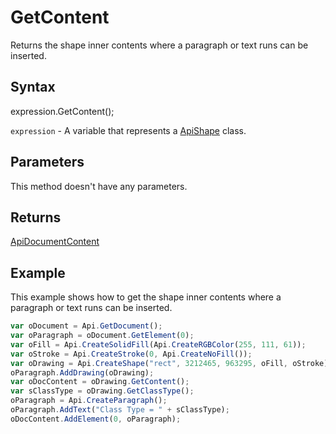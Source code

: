 # GetContent

Returns the shape inner contents where a paragraph or text runs can be inserted.

## Syntax

expression.GetContent();

`expression` - A variable that represents a [ApiShape](../ApiShape.md) class.

## Parameters

This method doesn't have any parameters.

## Returns

[ApiDocumentContent](../../ApiDocumentContent/ApiDocumentContent.md)

## Example

This example shows how to get the shape inner contents where a paragraph or text runs can be inserted.

```javascript
var oDocument = Api.GetDocument();
var oParagraph = oDocument.GetElement(0);
var oFill = Api.CreateSolidFill(Api.CreateRGBColor(255, 111, 61));
var oStroke = Api.CreateStroke(0, Api.CreateNoFill());
var oDrawing = Api.CreateShape("rect", 3212465, 963295, oFill, oStroke);
oParagraph.AddDrawing(oDrawing);
var oDocContent = oDrawing.GetContent();
var sClassType = oDrawing.GetClassType();
oParagraph = Api.CreateParagraph();
oParagraph.AddText("Class Type = " + sClassType);
oDocContent.AddElement(0, oParagraph);
```
